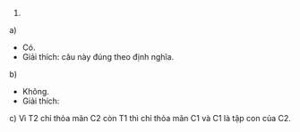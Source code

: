 1. 
a) 
- Có.
- Giải thích: câu này đúng theo định nghĩa.

b) 
- Không.
- Giải thích: 

c) Vì T2 chỉ thỏa mãn C2 còn T1 thì chỉ thỏa mãn C1 và C1 là tập con của C2.
